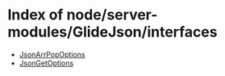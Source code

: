 # Index of node/server-modules/GlideJson/interfaces

- [JsonArrPopOptions](/node/server-modules/GlideJson/interfaces/JsonArrPopOptions/)
- [JsonGetOptions](/node/server-modules/GlideJson/interfaces/JsonGetOptions/)